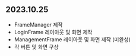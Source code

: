 ## 2023.10.25

- FrameManager 제작
- LoginFrame 레이아웃 및 화면 제작
- ManagementFrame 레이아웃 및 화면 제작 (미완성)
- 각 버튼 및 화면 구상 
